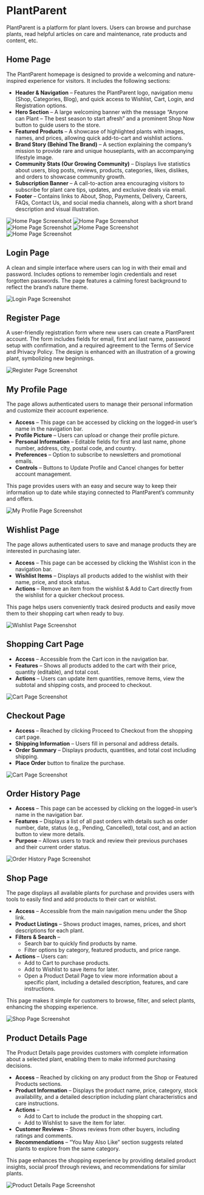 # PlantParent
PlantParent is a platform for plant lovers. Users can browse and purchase plants, read helpful articles on care and maintenance, rate products and content, etc.

## Home Page
The PlantParent homepage is designed to provide a welcoming and nature-inspired experience for visitors. It includes the following sections:
- **Header & Navigation** – Features the PlantParent logo, navigation menu (Shop, Categories, Blog), and quick access to Wishlist, Cart, Login, and Registration options.
- **Hero Section** – A large welcoming banner with the message “Anyone can Plant – The best season to start afresh” and a prominent Shop Now button to guide users to the store.
- **Featured Products** – A showcase of highlighted plants with images, names, and prices, allowing quick add-to-cart and wishlist actions.
- **Brand Story (Behind The Brand)** – A section explaining the company’s mission to provide rare and unique houseplants, with an accompanying lifestyle image.
- **Community Stats (Our Growing Community)** – Displays live statistics about users, blog posts, reviews, products, categories, likes, dislikes, and orders to showcase community growth.
- **Subscription Banner** – A call-to-action area encouraging visitors to subscribe for plant care tips, updates, and exclusive deals via email.
- **Footer** – Contains links to About, Shop, Payments, Delivery, Careers, FAQs, Contact Us, and social media channels, along with a short brand description and visual illustration.
  
![Home Page Screenshot](assets/home-page-1.png)
![Home Page Screenshot](assets/home-page-2.png)
![Home Page Screenshot](assets/home-page-3.png)
![Home Page Screenshot](assets/home-page-4.png)
![Home Page Screenshot](assets/home-page-5.png)

## Login Page
A clean and simple interface where users can log in with their email and password. Includes options to remember login credentials and reset forgotten passwords. The page features a calming forest background to reflect the brand’s nature theme.
  
![Login Page Screenshot](assets/login-page.png)

## Register Page
A user-friendly registration form where new users can create a PlantParent account. The form includes fields for email, first and last name, password setup with confirmation, and a required agreement to the Terms of Service and Privacy Policy. The design is enhanced with an illustration of a growing plant, symbolizing new beginnings.
  
![Register Page Screenshot](assets/register-page.png)

## My Profile Page
The page allows authenticated users to manage their personal information and customize their account experience.
- **Access** – This page can be accessed by clicking on the logged-in user’s name in the navigation bar.
- **Profile Picture** – Users can upload or change their profile picture.
- **Personal Information** – Editable fields for first and last name, phone number, address, city, postal code, and country.
- **Preferences** – Option to subscribe to newsletters and promotional emails.
- **Controls** – Buttons to Update Profile and Cancel changes for better account management.
  
This page provides users with an easy and secure way to keep their information up to date while staying connected to PlantParent’s community and offers.
  
![My Profile Page Screenshot](assets/my-profile-page.png)

## Wishlist Page
The page allows authenticated users to save and manage products they are interested in purchasing later.
- **Access** – This page can be accessed by clicking the Wishlist icon in the navigation bar.
- **Wishlist Items** – Displays all products added to the wishlist with their name, price, and stock status.
- **Actions** – Remove an item from the wishlist & Add to Cart directly from the wishlist for a quicker checkout process.

This page helps users conveniently track desired products and easily move them to their shopping cart when ready to buy.
  
![Wishlist Page Screenshot](assets/wishlist-page.png)

## Shopping Cart Page
- **Access** – Accessible from the Cart icon in the navigation bar.
- **Features** – Shows all products added to the cart with their price, quantity (editable), and total cost.
- **Actions** – Users can update item quantities, remove items, view the subtotal and shipping costs, and proceed to checkout.
  
![Cart Page Screenshot](assets/cart-page-1.png)

## Checkout Page
- **Access** – Reached by clicking Proceed to Checkout from the shopping cart page.
- **Shipping Information** – Users fill in personal and address details.
- **Order Summary** – Displays products, quantities, and total cost including shipping.
- **Place Order** button to finalize the purchase.
  
![Cart Page Screenshot](assets/cart-page-2.png)

## Order History Page
- **Access** – This page can be accessed by clicking on the logged-in user’s name in the navigation bar.
- **Features** – Displays a list of all past orders with details such as order number, date, status (e.g., Pending, Cancelled), total cost, and an action button to view more details.
- **Purpose** – Allows users to track and review their previous purchases and their current order status.
  
![Order History Page Screenshot](assets/order-history-page.png)

## Shop Page
The page displays all available plants for purchase and provides users with tools to easily find and add products to their cart or wishlist.
- **Access** – Accessible from the main navigation menu under the Shop link.
- **Product Listings** – Shows product images, names, prices, and short descriptions for each plant.
- **Filters & Search** –
  - Search bar to quickly find products by name.
  - Filter options by category, featured products, and price range.
- **Actions** – Users can:
  - Add to Cart to purchase products.
  - Add to Wishlist to save items for later.
  - Open a Product Detail Page to view more information about a specific plant, including a detailed description, features, and care instructions.

This page makes it simple for customers to browse, filter, and select plants, enhancing the shopping experience.
  
![Shop Page Screenshot](assets/shop-page.png)

## Product Details Page
The Product Details page provides customers with complete information about a selected plant, enabling them to make informed purchasing decisions.
- **Access** – Reached by clicking on any product from the Shop or Featured Products sections.
- **Product Information** – Displays the product name, price, category, stock availability, and a detailed description including plant characteristics and care instructions.
- **Actions** – 
  - Add to Cart to include the product in the shopping cart.
  - Add to Wishlist to save the item for later.
- **Customer Reviews** – Shows reviews from other buyers, including ratings and comments.
- **Recommendations** – “You May Also Like” section suggests related plants to explore from the same category.

This page enhances the shopping experience by providing detailed product insights, social proof through reviews, and recommendations for similar plants.
  
![Product Details Page Screenshot](assets/plant-page.png)
